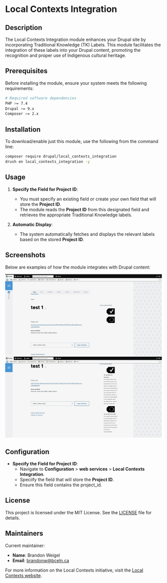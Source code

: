 # Local Contexts Integration

## Description

The Local Contexts Integration module enhances your Drupal site by incorporating Traditional Knowledge (TK) Labels. This module facilitates the integration of these labels into your Drupal content, promoting the recognition and proper use of Indigenous cultural heritage.

## Prerequisites

Before installing the module, ensure your system meets the following requirements:

```bash
# Required software dependencies
PHP >= 7.4
Drupal >= 9.x
Composer >= 2.x
```

## Installation

To download/enable just this module, use the following from the command line:

```bash
composer require drupal/local_contexts_integration
drush en local_contexts_integration -y
```

## Usage

1. **Specify the Field for Project ID**:
   - You must specify an existing field or create your own field that will store the **Project ID**.
   - The module reads the **Project ID** from this designated field and retrieves the appropriate Traditional Knowledge labels.

2. **Automatic Display**:
   - The system automatically fetches and displays the relevant labels based on the stored **Project ID**.

## Screenshots

Below are examples of how the module integrates with Drupal content:

![Block at the far right](templates/C4B0B2BB-DBE6-40F2-9FA1-921D4579A30E_1_201_a.jpeg)
![Alt Text](templates/2A7732E2-7DC2-4927-AA97-EC624180FABD_1_201_a.jpeg)

## Configuration

- **Specify the Field for Project ID**:
  - Navigate to **Configuration** > **web services** > **Local Contexts Integration**.
  - Speciify the field that will store the **Project ID**.
  - Ensure this field contains the project_id.

## License

This project is licensed under the MIT License. See the [LICENSE](https://www.gnu.org/licenses/old-licenses/gpl-2.0.txt) file for details.

## Maintainers

Current maintainer:

- **Name**: Brandon Weigel
- **Email**: <brandonw@bceln.ca>

For more information on the Local Contexts initiative, visit the [Local Contexts website](https://localcontexts.org/).
